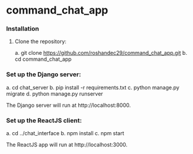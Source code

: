 # command_chat_app

### Installation

1. Clone the repository:

   a. git clone https://github.com/roshandec29/command_chat_app.git
   b. cd command_chat_app

### Set up the Django server:

a. cd chat_server
b. pip install -r requirements.txt
c. python manage.py migrate
d. python manage.py runserver

The Django server will run at http://localhost:8000.


### Set up the ReactJS client:

a. cd ../chat_interface
b. npm install
c. npm start

The ReactJS app will run at http://localhost:3000.
